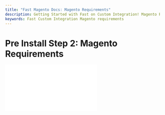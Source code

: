 ```yaml
---
title: "Fast Magento Docs: Magento Requirements"
description: Getting Started with Fast on Custom Integration! Magento Requirements
keywords: Fast Custom Integration Magento requirements
---
```


# Pre Install Step 2: Magento Requirements

<embed src="/reusables/for-developers/_platform_magento_requirements.md" />
